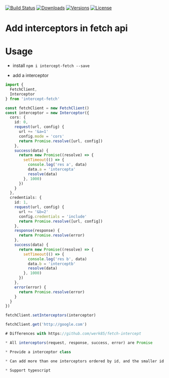 [![Build Status](https://img.shields.io/travis/doxiaodong/intercept-fetch.svg?style=flat-square)](https://travis-ci.org/doxiaodong/intercept-fetch)
[![Downloads](https://img.shields.io/npm/dt/intercept-fetch.svg?style=flat-square)](https://www.npmjs.com/package/intercept-fetch)
[![Versions](https://img.shields.io/npm/v/intercept-fetch.svg?style=flat-square)]()
[![License](https://img.shields.io/npm/l/intercept-fetch.svg?style=flat-square)]()

# Add interceptors in fetch api

# Usage

* install `npm i intercept-fetch --save`

* add a interceptor
```typescript
import {
  FetchClient,
  Interceptor
} from 'intercept-fetch'

const fetchClient = new FetchClient()
const interceptor = new Interceptor({
  cors: {
    id: 0,
    request(url, config) {
      url += '&a=1'
      config.mode = 'cors'
      return Promise.resolve([url, config])
    },
    success(data) {
      return new Promise((resolve) => {
        setTimeout(() => {
          console.log('res a', data)
          data.a = 'intercepta'
          resolve(data)
        }, 1000)
      })
    }
  },
  credentials: {
    id: 1,
    request(url, config) {
      url += '&b=2'
      config.credentials = 'include'
      return Promise.resolve([url, config])
    },
    response(response) {
      return Promise.resolve(error)
    },
    success(data) {
      return new Promise((resolve) => {
        setTimeout(() => {
          console.log('res b', data)
          data.b = 'interceptb'
          resolve(data)
        }, 1000)
      })
    },
    error(error) {
      return Promise.resolve(error)
    }
  }
})

fetchClient.setInterceptors(interceptor)

fetchClient.get('http://google.com')

# Differences with https://github.com/werk85/fetch-intercept

* All interceptors(request, response, success, error) are Promise

* Provide a interceptor class

* Can add more than one interceptors ordered by id, and the smaller id is call first

* Support typescript

```
